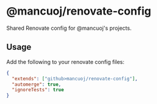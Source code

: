 # @mancuoj/renovate-config

Shared Renovate config for @mancuoj's projects.

## Usage

Add the following to your renovate config files:

```json
{
  "extends": ["github>mancuoj/renovate-config"],
  "automerge": true,
  "ignoreTests": true
}
```
